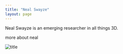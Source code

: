 ```yaml
---
title: "Neal Swayze"
layout: page
---
```


Neal Swayze is an emerging researcher in all things 3D. 

more about neal

![title](/lab_projects_photos/gedi_project_photos/vogeler_headshot.jpg)

